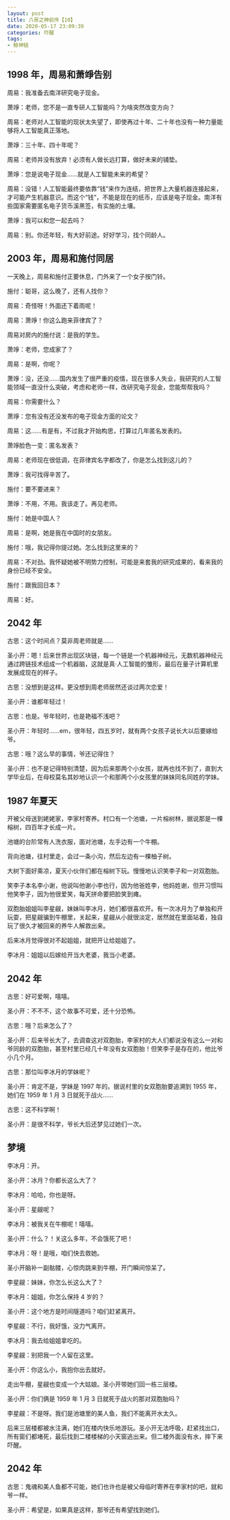 ```yaml
---
layout: post
title: 八哥之神前传【10】
date: 2020-05-17 23:09:39
categories: 吓醒
tags:
- 鲸神链
---
```

## 1998 年，周易和萧竫告别

周易：我准备去南洋研究电子现金。

萧竫：老师，您不是一直专研人工智能吗？为啥突然改变方向？

周易：老师对人工智能的现状太失望了，即使再过十年、二十年也没有一种力量能够将人工智能真正落地。

萧竫：三十年、四十年呢？

周易：老师并没有放弃！必须有人做长远打算，做好未来的铺垫。

萧竫：您是说电子现金……就是人工智能未来的希望？

周易：没错！人工智能最终要依靠“钱”来作为连结，把世界上大量机器连接起来，才可能产生机器意识。而这个“钱”，不能是现在的纸币，应该是电子现金。南洋有些国家需要匿名电子货币溪黑签，有实施的土壤。

萧竫：我可以和您一起去吗？

周易：别。你还年轻，有大好前途。好好学习，找个同龄人。

## 2003 年，周易和施付同居

一天晚上，周易和施付正要休息，门外来了一个女子按门铃。

施付：聪哥，这么晚了，还有人找你？

周易：奇怪呀！外面还下着雨呢！

周易：萧竫！你这么跑来菲律宾了？

周易对房内的施付说：是我的学生。

萧竫：老师，您成家了？

周易：是啊，你呢？

萧竫：没，还没……国内发生了很严重的疫情，现在很多人失业，我研究的人工智能领域一直没什么突破，考虑和老师一样，改研究电子现金，您能帮帮我吗？

周易：你需要什么？

萧竫：您有没有还没发布的电子现金方面的论文？

周易：这……有是有，不过我才开始构思，打算过几年匿名发表的。

萧竫脸色一变：匿名发表？

周易：老师现在很低调，在菲律宾名字都改了，你是怎么找到这儿的？

萧竫：我可找得辛苦了。

施付：要不要进来？

萧竫：不用，不用。我该走了。再见老师。

施付：她是中国人？

周易：是啊，她是我在中国时的女朋友。

施付：哦，我记得你提过她。怎么找到这里来的？

周易：不对劲。我怀疑她被不明势力控制，可能是来套我的研究成果的，看来我的身份已经不安全。

施付：跟我回日本？

周易：好。

## 2042 年

古思：这个时间点？莫非周老师就是……

圣小开：嗯！后来世界出现区块链，每一个链是一个机器神经元，无数机器神经元通过跨链技术组成一个机器脑，这就是真·人工智能的雏形，最后在量子计算机里发展成现在的样子。

古思：没想到是这样。更没想到周老师居然还谈过两次恋爱！

圣小开：谁都年轻过！

古思：也是。爷年轻时，也是艳福不浅吧？

圣小开：年轻时……em，很年轻，四五岁时，就有两个女孩子说长大以后要嫁给爷。

古思：哦？这么早的事情，爷还记得住？

圣小开：也不是记得特别清楚，因为后来那两个小女孩，就再也找不到了，直到大学毕业后，在母校莫名其妙地认识一个和那两个小女孩里的妹妹同名同姓的学妹。

## 1987 年夏天

开被父母送到姥姥家，李家村寄养。村口有一个池塘，一片榕树林，据说那是一棵榕树，四百年才长成一片。

池塘的台阶常有人洗衣服，面对池塘，左手边有一个牛棚。

背向池塘，往村里走，会过一条小沟，然后左边有一棵柚子树。

大树下面好乘凉，夏天小伙伴们都在榕树下玩。慢慢地认识笑李子和一对双胞胎。

笑李子本名李小谢，他说叫他谢小李也行，因为他爸姓李，他妈姓谢，但开习惯叫他笑李子，因为他很爱笑，每天拼命要把脸笑到瘫。

双胞胎姐姐叫李星觎，妹妹叫李冰月，她们都很喜欢开。有一次冰月为了单独和开玩耍，把星觎骗到牛棚里，关起来，星觎从小就很淡定，居然就在里面站着，独自玩了很久才被回来的养牛人解救出来。

后来冰月觉得很对不起姐姐，就把开让给姐姐了。

李冰月：姐姐以后嫁给开当大老婆，我当小老婆。

## 2042 年

古思：好可爱啊，嘻嘻。

圣小开：不不不，这个故事不可爱，还十分恐怖。

古思：哦？后来怎么了？

圣小开：后来爷长大了，去调查这对双胞胎，李家村的大人们都说没有这么一对和爷同龄的双胞胎，甚至村里已经几十年没有女双胞胎！但笑李子是存在的，他比爷小几个月。

古思：那位叫李冰月的学妹呢？

圣小开：肯定不是，学妹是 1997 年的。据说村里的女双胞胎要追溯到 1955 年，她们在 1959 年 1 月 3 日就死于战火……

古思：这不科学啊！

圣小开：是很不科学，爷长大后还梦见过她们一次。

## 梦境

李冰月：开。

圣小开：冰月？你都长这么大了？

李冰月：哈哈，你也是呀。

圣小开：星觎呢？

李冰月：被我关在牛棚呢！嘻嘻。

圣小开：什么？！关这么多年，不会饿死了吧！

李冰月：呀！是哦，咱们快去救她。

圣小开脑补一副骷髅，心惊肉跳来到牛棚，开门瞬间惊呆了。

李星觎：妹妹，你怎么长这么大了？

李冰月：姐姐，你怎么保持 4 岁的？

圣小开：这个地方是时间隧道吗？咱们赶紧离开。

李星觎：不行，我好饿，没力气离开。

李冰月：我去给姐姐拿吃的。

李星觎：别把我一个人留在这里。

圣小开：你这么小，我抱你出去就好。

走出牛棚，星觎也变成一个大姑娘。圣小开带她们回一栋三层楼。

圣小开：你们俩是 1959 年 1 月 3 日就死于战火的那对双胞胎吗？

李星觎：不是呀。我们是池塘里的美人鱼，我们不能离开水太久。

后来三层楼都被水注满，她们在楼内快乐地游玩。圣小开无法呼吸，赶紧找出口，所有窗们都堵死，最后找到二楼楼梯的小天窗逃出来。但二楼外面没有水，摔下来吓醒。

## 2042 年

古思：鬼魂和美人鱼都不可能，她们也许也是被父母临时寄养在李家村的吧，就和爷一样。

圣小开：希望是，如果真是这样，那爷还有希望找到她们。
